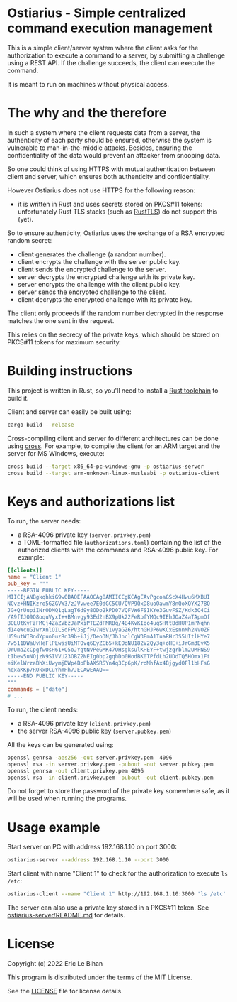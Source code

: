 # Ostiarius - Simple centralized command execution management

This is a simple client/server system where the client asks for the
authorization to execute a command to a server, by submitting a challenge
using a REST API. If the challenge succeeds, the client can execute the
command.

It is meant to run on machines without physical access.

# The why and the therefore

In such a system where the client requests data from a server, the authenticity
of each party should be ensured, otherwise the system is vulnerable to
man-in-the-middle attacks. Besides, ensuring the confidentiality of the data
would prevent an attacker from snooping data.

So one could think of using HTTPS with mutual authentication between client and
server, which ensures both authenticity and confidentiality.

However Ostiarius does not use HTTPS for the following reason:

- it is written in Rust and uses secrets stored on PKCS#11 tokens: unfortunately
  Rust TLS stacks (such as [RustTLS][rustls]) do not support this (yet).

So to ensure authenticity, Ostiarius uses the exchange of a RSA encrypted random
secret:

- client generates the challenge (a random number).
- client encrypts the challenge with the server public key.
- client sends the encrypted challenge to the server.
- server decrypts the encrypted challenge with its private key.
- server encrypts the challenge with the client public key.
- server sends the encrypted challenge to the client.
- client decrypts the encrypted challenge with its private key.

The client only proceeds if the random number decrypted in the response matches
the one sent in the request.

This relies on the secrecy of the private keys, which should be stored on
PKCS#11 tokens for maximum security.

# Building instructions

This project is written in Rust, so you'll need to install a [Rust
toolchain][rust] to build it.

Client and server can easily be built using:


```sh
cargo build --release
```

Cross-compiling client and server fo different architectures can be done using
[cross][cross]. For example, to compile the client for an ARM target and the
server for MS Windows, execute:

```sh
cross build --target x86_64-pc-windows-gnu -p ostiarius-server
cross build --target arm-unknown-linux-musleabi -p ostiarius-client
```

# Keys and authorizations list

To run, the server needs:

- a RSA-4096 private key (``server.privkey.pem``)
- a TOML-formatted file (``authorizations.toml``) containing the list of the
  authorized clients with the commands and RSA-4096 public key. For example:

```toml
[[clients]]
name = "Client 1"
pub_key = """
-----BEGIN PUBLIC KEY-----
MIICIjANBgkqhkiG9w0BAQEFAAOCAg8AMIICCgKCAgEAvPgcoaGScX4Hwu6MXBUI
NCvz+HNIKzro5GZGVW3/zJVvwee7E0dGC5CU/QVP9QxD8uoOawmY8nQoXQYX278Q
JG+QrUupiINrODMQ1qLagT6d9y8ODo2kPD07VQFVW6FSIKYe3GuvFSZ/Kdk3O4Ci
/A9fTJO9O8oquVyxI++BMnvgy93Ed2nBX9pUk22FeRbfYMQc9IEhJOaZ4aTApmOf
BOLUtKyFzFMGj4ZaZVbzJaPxiPTEZdFMRBq/4B4KvKIqo4uqSHttBdHUP1mPNqhn
d14eWcuGIwrXnlOILSdFPV3SpfFv7N6V1vyaGZ6/htnGHJP6wKCxEsnnMh2NVOZF
U59utWIBndYpun0uzRn39b+iJj/Deo3N/JhJnclCgW3EmA1TuaRHr3S5UItlHYe7
7w511DWaUvHeFlPLwssUiMTOvq6EyZGb5+kEOqNU182V2Qy3q+oHE+iJrGm3EvX5
OrUmaZcCpgfwOsH61+O5oJYgtNVPeGMK47OHsgksulKHEYF+twjzgrblm2UMPNS9
tIbew5uNOjzN9SIVVU23OBZ2NEIg0bp2gqhDb0HodBK0TPfdLh2UDdTQ5HOmx1Ft
eiKelWrzaBhXiUwymjDWp4BpPbAXSRSYn4q3Cp6pK/roMhfAx4BjgydOFl1bHFsG
hqxaKKp7ROkxDCuYhmHh7JECAwEAAQ==
-----END PUBLIC KEY-----
"""
commands = ["date"]
# ...
```

To run, the client needs:

- a RSA-4096 private key (``client.privkey.pem``)
- the server RSA-4096 public key (``server.pubkey.pem``)

All the keys can be generated using:

```sh
openssl genrsa -aes256 -out server.privkey.pem  4096
openssl rsa -in server.privkey.pem -pubout -out server.pubkey.pem
openssl genrsa -out client.privkey.pem 4096
openssl rsa -in client.privkey.pem -pubout -out client.pubkey.pem
```

Do not forget to store the password of the private key somewhere safe, as it
will be used when running the programs.

# Usage example

Start server on PC with address 192.168.1.10 on port 3000:

```sh
ostiarius-server --address 192.168.1.10 --port 3000
```

Start client with name "Client 1" to check for the authorization to execute `ls /etc`:

```sh
ostiarius-client --name "Client 1" http://192.168.1.10:3000 'ls /etc'
```

The server can also use a private key stored in a PKCS#11 token. See
[ostiarius-server/README.md](ostiarius-server/README.md) for details.

# License

Copyright (c) 2022 Eric Le Bihan

This program is distributed under the terms of the MIT License.

See the [LICENSE](LICENSE) file for license details.

[cross]: https://github.com/cross-rs/cross
[rust]: https://www.rust-lang.org/
[rustls]: https://github.com/rustls/rustls
